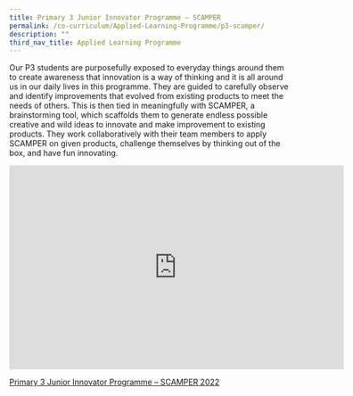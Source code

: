 ```yaml
---
title: Primary 3 Junior Innovator Programme – SCAMPER
permalink: /co-curriculum/Applied-Learning-Programme/p3-scamper/
description: ""
third_nav_title: Applied Learning Programme
---
```


Our P3 students are purposefully exposed to everyday things around them to create awareness that innovation is a way of thinking and it is all around us in our daily lives in this programme. They are guided to carefully observe and identify improvements that evolved from existing products to meet the needs of others. This is then tied in meaningfully with SCAMPER, a brainstorming tool, which scaffolds them to generate endless possible creative and wild ideas to innovate and make improvement to existing products. They work collaboratively with their team members to apply SCAMPER on given products, challenge themselves by thinking out of the box, and have fun innovating.

<center><iframe allowfullscreen="true" height="366" width="600" frameborder="0" src="https://docs.google.com/presentation/d/e/2PACX-1vQ00tVRLUwPrgoakWD3TxJbnoCx_p9CEn-lX0nQGRq0Ux-1CVg-VUdecsP1S5K5CCbMCMWCIji5OZTp/embed?start=false&amp;loop=false&amp;delayms=3000"></iframe></center>

[Primary 3 Junior Innovator Programme – SCAMPER 2022](https://drive.google.com/drive/folders/1bLA-m__OuEOPjJc4gN0FfsZuZZWPN4TN?usp=sharing)